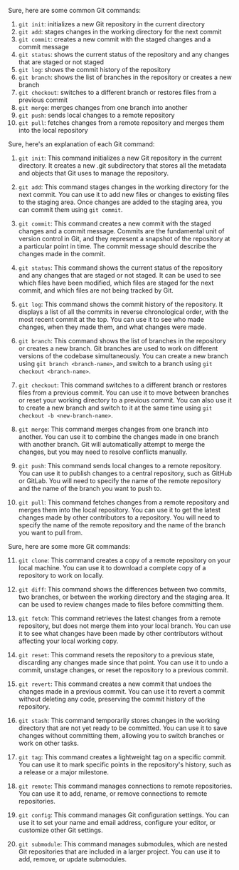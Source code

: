 Sure, here are some common Git commands:

1. `git init`: initializes a new Git repository in the current directory
2. `git add`: stages changes in the working directory for the next commit
3. `git commit`: creates a new commit with the staged changes and a commit message
4. `git status`: shows the current status of the repository and any changes that are staged or not staged
5. `git log`: shows the commit history of the repository
6. `git branch`: shows the list of branches in the repository or creates a new branch
7. `git checkout`: switches to a different branch or restores files from a previous commit
8. `git merge`: merges changes from one branch into another
9. `git push`: sends local changes to a remote repository
10. `git pull`: fetches changes from a remote repository and merges them into the local repository


Sure, here's an explanation of each Git command:

1. `git init`: 
This command initializes a new Git repository in the current directory.
It creates a new .git subdirectory that stores all the metadata and objects that Git uses to manage the repository.

2. `git add`:
This command stages changes in the working directory for the next commit. You can use it to add new files or changes to existing files to the staging area. Once changes are added to the staging area, you can commit them using `git commit`.

3. `git commit`: 
This command creates a new commit with the staged changes and a commit message. Commits are the fundamental unit of version control in Git, and they represent a snapshot of the repository at a particular point in time. The commit message should describe the changes made in the commit.

4. `git status`: 
This command shows the current status of the repository and any changes that are staged or not staged. It can be used to see which files have been modified, which files are staged for the next commit, and which files are not being tracked by Git.

5. `git log`: 
This command shows the commit history of the repository. It displays a list of all the commits in reverse chronological order, with the most recent commit at the top. You can use it to see who made changes, when they made them, and what changes were made.

6. `git branch`: 
This command shows the list of branches in the repository or creates a new branch. Git branches are used to work on different versions of the codebase simultaneously. You can create a new branch using `git branch <branch-name>`, and switch to a branch using `git checkout <branch-name>`.

7. `git checkout`: 
This command switches to a different branch or restores files from a previous commit. You can use it to move between branches or reset your working directory to a previous commit. You can also use it to create a new branch and switch to it at the same time using `git checkout -b <new-branch-name>`.

8. `git merge`: 
This command merges changes from one branch into another. You can use it to combine the changes made in one branch with another branch. Git will automatically attempt to merge the changes, but you may need to resolve conflicts manually.

9. `git push`: 
This command sends local changes to a remote repository. You can use it to publish changes to a central repository, such as GitHub or GitLab. You will need to specify the name of the remote repository and the name of the branch you want to push to.

10. `git pull`: 
This command fetches changes from a remote repository and merges them into the local repository. You can use it to get the latest changes made by other contributors to a repository. You will need to specify the name of the remote repository and the name of the branch you want to pull from.

Sure, here are some more Git commands:

11. `git clone`: 
This command creates a copy of a remote repository on your local machine. You can use it to download a complete copy of a repository to work on locally.

12. `git diff`: 
This command shows the differences between two commits, two branches, or between the working directory and the staging area. It can be used to review changes made to files before committing them.

13. `git fetch`: 
This command retrieves the latest changes from a remote repository, but does not merge them into your local branch. You can use it to see what changes have been made by other contributors without affecting your local working copy.

14. `git reset`: 
This command resets the repository to a previous state, discarding any changes made since that point. You can use it to undo a commit, unstage changes, or reset the repository to a previous commit.

15. `git revert`: 
This command creates a new commit that undoes the changes made in a previous commit. You can use it to revert a commit without deleting any code, preserving the commit history of the repository.

16. `git stash`: 
This command temporarily stores changes in the working directory that are not yet ready to be committed. You can use it to save changes without committing them, allowing you to switch branches or work on other tasks.

17. `git tag`: 
This command creates a lightweight tag on a specific commit. You can use it to mark specific points in the repository's history, such as a release or a major milestone.

18. `git remote`: 
This command manages connections to remote repositories. You can use it to add, rename, or remove connections to remote repositories.

19. `git config`: 
This command manages Git configuration settings. You can use it to set your name and email address, configure your editor, or customize other Git settings.

20. `git submodule`: 
This command manages submodules, which are nested Git repositories that are included in a larger project. You can use it to add, remove, or update submodules.
